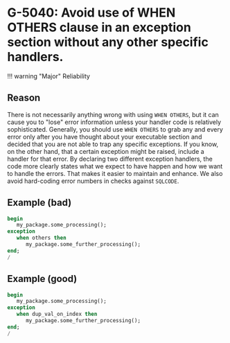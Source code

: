 # G-5040: Avoid use of WHEN OTHERS clause in an exception section without any other specific handlers.

!!! warning "Major"
    Reliability

## Reason

There is not necessarily anything wrong with using `WHEN OTHERS`, but it can cause you to "lose" error information unless your handler code is relatively sophisticated. Generally, you should use `WHEN OTHERS` to grab any and every error only after you have thought about your executable section and decided that you are not able to trap any specific exceptions. If you know, on the other hand, that a certain exception might be raised, include a handler for that error. By declaring two different exception handlers, the code more clearly states what we expect to have happen and how we want to handle the errors. That makes it easier to maintain and enhance. We also avoid hard-coding error numbers in checks against `SQLCODE`.

## Example (bad)

``` sql
begin
   my_package.some_processing();
exception
   when others then
      my_package.some_further_processing();
end;
/
```

## Example (good)

``` sql
begin
   my_package.some_processing();
exception
   when dup_val_on_index then
      my_package.some_further_processing();
end;
/
```